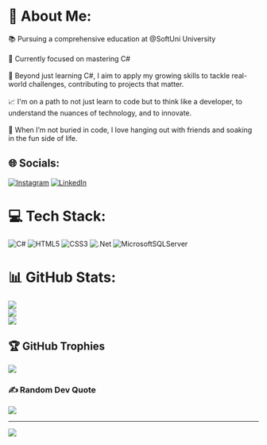 # 💫 About Me:
📚 Pursuing a comprehensive education at @SoftUni University<br><br>📌 Currently focused on mastering C#<br><br>🎯 Beyond just learning C#, I aim to apply my growing skills to tackle real-world challenges, contributing to projects that matter.<br><br>📈 I'm on a path to not just learn to code but to think like a developer, to understand the nuances of technology, and to innovate.<br><br>💎 When I’m not buried in code, I love hanging out with friends and soaking in the fun side of life.


## 🌐 Socials:
[![Instagram](https://img.shields.io/badge/Instagram-%23E4405F.svg?logo=Instagram&logoColor=white)](https://instagram.com/nataliboevaa) [![LinkedIn](https://img.shields.io/badge/LinkedIn-%230077B5.svg?logo=linkedin&logoColor=white)](https://linkedin.com/in/natali-boeva-8b0a762b8) 

# 💻 Tech Stack:
![C#](https://img.shields.io/badge/c%23-%23239120.svg?style=flat&logo=csharp&logoColor=white) ![HTML5](https://img.shields.io/badge/html5-%23E34F26.svg?style=flat&logo=html5&logoColor=white) ![CSS3](https://img.shields.io/badge/css3-%231572B6.svg?style=flat&logo=css3&logoColor=white) ![.Net](https://img.shields.io/badge/.NET-5C2D91?style=flat&logo=.net&logoColor=white) ![MicrosoftSQLServer](https://img.shields.io/badge/Microsoft%20SQL%20Server-CC2927?style=flat&logo=microsoft%20sql%20server&logoColor=white)
# 📊 GitHub Stats:
![](https://github-readme-stats.vercel.app/api?username=nataliboeva&theme=jolly&hide_border=true&include_all_commits=false&count_private=false)<br/>
![](https://github-readme-streak-stats.herokuapp.com/?user=nataliboeva&theme=jolly&hide_border=true)<br/>
![](https://github-readme-stats.vercel.app/api/top-langs/?username=nataliboeva&theme=jolly&hide_border=true&include_all_commits=false&count_private=false&layout=compact)

## 🏆 GitHub Trophies
![](https://github-profile-trophy.vercel.app/?username=nataliboeva&theme=radical&no-frame=true&no-bg=false&margin-w=4)

### ✍️ Random Dev Quote
![](https://quotes-github-readme.vercel.app/api?type=horizontal&theme=radical)

---
[![](https://visitcount.itsvg.in/api?id=nataliboeva&icon=3&color=10)](https://visitcount.itsvg.in)

<!-- Proudly created with GPRM ( https://gprm.itsvg.in ) -->
